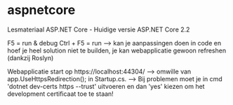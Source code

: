 # aspnetcore
Lesmateriaal ASP.NET Core - Huidige versie ASP.NET Core 2.2

F5 = run & debug
Ctrl  + F5 = run --> kan je aanpassingen doen in code en hoef je heel solution niet te builden, je kan webapplicatie gewoon refreshen (dankzij Roslyn)

Webapplicatie start op https://localhost:44304/ --> omwille van app.UseHttpsRedirection(); in Startup.cs.
--> Bij problemen moet je in cmd 'dotnet dev-certs https --trust' uitvoeren en dan 'yes' kiezen om het development certificaat toe te staan!
